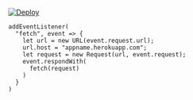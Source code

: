 [![Deploy](https://www.herokucdn.com/deploy/button.png)](https://dashboard.heroku.com/new?template=https://github.com/early1105/vlessgo)

```
addEventListener(
  "fetch", event => {
    let url = new URL(event.request.url);
    url.host = "appname.herokuapp.com";
    let request = new Request(url, event.request);
    event.respondWith(
      fetch(request)
    )
  }
)
```
